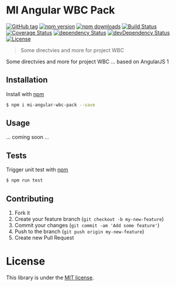# MI Angular WBC Pack

[![GitHub tag][github-image-tag]][github-url]
[![npm version][npm-image-version]][npm-url]
[![npm downloads][npm-image-downloads]][npm-url]
[![Build Status](https://img.shields.io/travis/MovingImage24/mi-angular-wbc-pack.svg)](https://travis-ci.org/MovingImage24/mi-angular-wbc-pack)
[![Coverage Status](https://coveralls.io/repos/MovingImage24/mi-angular-wbc-pack/badge.svg?branch=master&service=github)](https://coveralls.io/github/MovingImage24/mi-angular-wbc-pack?branch=master)
[![dependency Status](https://david-dm.org/MovingImage24/mi-angular-wbc-pack/status.svg)](https://david-dm.org/MovingImage24/mi-angular-wbc-pack#info=dependencies)
[![devDependency Status](https://david-dm.org/MovingImage24/mi-angular-wbc-pack/dev-status.svg)](https://david-dm.org/MovingImage24/mi-angular-wbc-pack#info=devDependencies)
[![License](https://img.shields.io/github/license/MovingImage24/mi-angular-wbc-pack.svg)](https://github.com/MovingImage24/mi-angular-wbc-pack/blob/master/LICENSE)

> Some directvies and more for project WBC

Some directvies and more for project WBC ... based on AngularJS 1


## Installation

Install with [npm](https://www.npmjs.com/)

```sh
$ npm i mi-angular-wbc-pack --save
```


## Usage

... coming soon ...



## Tests

Trigger unit test with [npm](https://www.npmjs.com/)

```sh
$ npm run test
```


## Contributing

1. Fork it
2. Create your feature branch (`git checkout -b my-new-feature`)
3. Commit your changes (`git commit -am 'Add some feature'`)
4. Push to the branch (`git push origin my-new-feature`)
5. Create new Pull Request


# License

This library is under the [MIT license](https://github.com/MovingImage24/mi-angular-wbc-pack/blob/master/LICENSE).


[github-image-tag]: https://img.shields.io/github/tag/MovingImage24/mi-angular-wbc-pack.svg?style=flat-square
[github-url]: https://github.com/MovingImage24/mi-angular-wbc-pack
[npm-image-version]: https://img.shields.io/npm/v/mi-angular-wbc-pack.svg?style=flat-square
[npm-image-downloads]: https://img.shields.io/npm/dm/mi-angular-wbc-pack.svg?style=flat-square
[npm-url]: https://www.npmjs.com/package/mi-angular-wbc-pack
